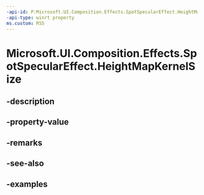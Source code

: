 ```yaml
---
-api-id: P:Microsoft.UI.Composition.Effects.SpotSpecularEffect.HeightMapKernelSize
-api-type: winrt property
ms.custom: RS5
---
```


<!-- Property syntax.
public Vector2 HeightMapKernelSize { get;  set; }
-->

# Microsoft.UI.Composition.Effects.SpotSpecularEffect.HeightMapKernelSize

## -description

## -property-value

## -remarks

## -see-also

## -examples

